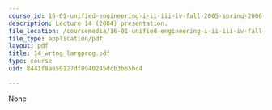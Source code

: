 ```yaml
---
course_id: 16-01-unified-engineering-i-ii-iii-iv-fall-2005-spring-2006
description: Lecture 14 (2004) presentation.
file_location: /coursemedia/16-01-unified-engineering-i-ii-iii-iv-fall-2005-spring-2006/8441f8a659127df8940245dcb3b65bc4_14_wrtng_largprog.pdf
file_type: application/pdf
layout: pdf
title: 14_wrtng_largprog.pdf
type: course
uid: 8441f8a659127df8940245dcb3b65bc4

---
```

None
